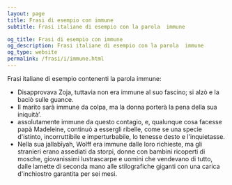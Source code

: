 ```yaml
---
layout: page
title: Frasi di esempio con immune 
subtitle: Frasi italiane di esempio con la parola  immune

og_title: Frasi di esempio con immune 
og_description: Frasi italiane di esempio con la parola  immune
og_type: website
permalink: /frasi/i/immune.html
---
```


Frasi italiane di esempio contenenti la parola immune:


- Disapprovava Zoja, tuttavia non era immune al suo fascino; si alzò e la baciò sulle guance.
- Il marito sarà immune da colpa, ma la donna porterà la pena della sua iniquità’.
- assolutamente immune da questo contagio, e, qualunque cosa facesse papà Madeleine, continuò a essergli ribelle, come se una specie d'istinto, incorruttibile e imperturbabile, lo tenesse desto e l'inquietasse.
- Nella sua jallabīyah, Wolff era immune dalle loro richieste, ma gli stranieri erano assediati da storpi, donne con bambini ricoperti di mosche, giovanissimi lustrascarpe e uomini che vendevano di tutto, dalle lamette di seconda mano alle stilografiche giganti con una carica d'inchiostro garantita per sei mesi.
